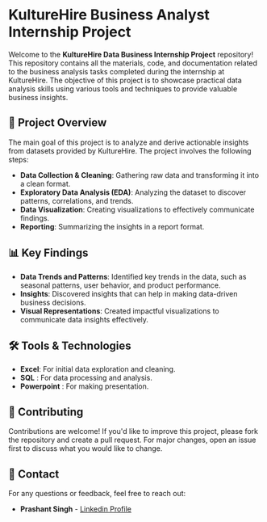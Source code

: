 # KultureHire Business Analyst Internship Project

Welcome to the **KultureHire Data Business Internship Project** repository! This repository contains all the materials, code, and documentation related to the business analysis tasks completed during the internship at KultureHire. The objective of this project is to showcase practical data analysis skills using various tools and techniques to provide valuable business insights.

## 📑 Project Overview

The main goal of this project is to analyze and derive actionable insights from datasets provided by KultureHire. The project involves the following steps:
- **Data Collection & Cleaning**: Gathering raw data and transforming it into a clean format.
- **Exploratory Data Analysis (EDA)**: Analyzing the dataset to discover patterns, correlations, and trends.
- **Data Visualization**: Creating visualizations to effectively communicate findings.
- **Reporting**: Summarizing the insights in a report format.



## 📊 Key Findings

- **Data Trends and Patterns**: Identified key trends in the data, such as seasonal patterns, user behavior, and product performance.
- **Insights**: Discovered insights that can help in making data-driven business decisions.
- **Visual Representations**: Created impactful visualizations to communicate data insights effectively.

## 🛠 Tools & Technologies

- **Excel**: For initial data exploration and cleaning. 
- **SQL** : For data processing and analysis.
- **Powerpoint** : For making presentation.

## 🤝 Contributing

Contributions are welcome! If you'd like to improve this project, please fork the repository and create a pull request. For major changes, open an issue first to discuss what you would like to change.

## 📧 Contact

For any questions or feedback, feel free to reach out:

- **Prashant Singh** - [Linkedin Profile](https://www.linkedin.com/in/prashantsingh896/)
